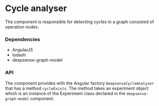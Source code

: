 # Cycle analyser

The component is responsible for detecting cycles in a graph consisted of operation nodes.

### Dependencies

- AngularJS
- lodash
- deepsense-graph-model

### API

The component provides with the Angular factory `DeepsenseCycleAnalyser` that has a method `cycleExists`.
The method takes an experiment object which is an instance of the Experiment class declared
in the `deepsense-graph-model` component.

